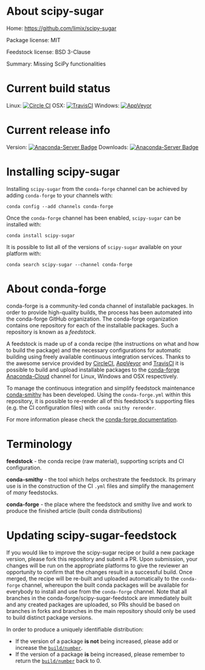 About scipy-sugar
=================

Home: https://github.com/limix/scipy-sugar

Package license: MIT

Feedstock license: BSD 3-Clause

Summary: Missing SciPy functionalities



Current build status
====================

Linux: [![Circle CI](https://circleci.com/gh/conda-forge/scipy-sugar-feedstock.svg?style=shield)](https://circleci.com/gh/conda-forge/scipy-sugar-feedstock)
OSX: [![TravisCI](https://travis-ci.org/conda-forge/scipy-sugar-feedstock.svg?branch=master)](https://travis-ci.org/conda-forge/scipy-sugar-feedstock)
Windows: [![AppVeyor](https://ci.appveyor.com/api/projects/status/github/conda-forge/scipy-sugar-feedstock?svg=True)](https://ci.appveyor.com/project/conda-forge/scipy-sugar-feedstock/branch/master)

Current release info
====================
Version: [![Anaconda-Server Badge](https://anaconda.org/conda-forge/scipy-sugar/badges/version.svg)](https://anaconda.org/conda-forge/scipy-sugar)
Downloads: [![Anaconda-Server Badge](https://anaconda.org/conda-forge/scipy-sugar/badges/downloads.svg)](https://anaconda.org/conda-forge/scipy-sugar)

Installing scipy-sugar
======================

Installing `scipy-sugar` from the `conda-forge` channel can be achieved by adding `conda-forge` to your channels with:

```
conda config --add channels conda-forge
```

Once the `conda-forge` channel has been enabled, `scipy-sugar` can be installed with:

```
conda install scipy-sugar
```

It is possible to list all of the versions of `scipy-sugar` available on your platform with:

```
conda search scipy-sugar --channel conda-forge
```


About conda-forge
=================

conda-forge is a community-led conda channel of installable packages.
In order to provide high-quality builds, the process has been automated into the
conda-forge GitHub organization. The conda-forge organization contains one repository
for each of the installable packages. Such a repository is known as a *feedstock*.

A feedstock is made up of a conda recipe (the instructions on what and how to build
the package) and the necessary configurations for automatic building using freely
available continuous integration services. Thanks to the awesome service provided by
[CircleCI](https://circleci.com/), [AppVeyor](http://www.appveyor.com/)
and [TravisCI](https://travis-ci.org/) it is possible to build and upload installable
packages to the [conda-forge](https://anaconda.org/conda-forge)
[Anaconda-Cloud](http://docs.anaconda.org/) channel for Linux, Windows and OSX respectively.

To manage the continuous integration and simplify feedstock maintenance
[conda-smithy](http://github.com/conda-forge/conda-smithy) has been developed.
Using the ``conda-forge.yml`` within this repository, it is possible to re-render all of
this feedstock's supporting files (e.g. the CI configuration files) with ``conda smithy rerender``.

For more information please check the [conda-forge documentation](https://conda-forge.org/docs/).

Terminology
===========

**feedstock** - the conda recipe (raw material), supporting scripts and CI configuration.

**conda-smithy** - the tool which helps orchestrate the feedstock.
                   Its primary use is in the construction of the CI ``.yml`` files
                   and simplify the management of *many* feedstocks.

**conda-forge** - the place where the feedstock and smithy live and work to
                  produce the finished article (built conda distributions)


Updating scipy-sugar-feedstock
==============================

If you would like to improve the scipy-sugar recipe or build a new
package version, please fork this repository and submit a PR. Upon submission,
your changes will be run on the appropriate platforms to give the reviewer an
opportunity to confirm that the changes result in a successful build. Once
merged, the recipe will be re-built and uploaded automatically to the
`conda-forge` channel, whereupon the built conda packages will be available for
everybody to install and use from the `conda-forge` channel.
Note that all branches in the conda-forge/scipy-sugar-feedstock are
immediately built and any created packages are uploaded, so PRs should be based
on branches in forks and branches in the main repository should only be used to
build distinct package versions.

In order to produce a uniquely identifiable distribution:
 * If the version of a package **is not** being increased, please add or increase
   the [``build/number``](http://conda.pydata.org/docs/building/meta-yaml.html#build-number-and-string).
 * If the version of a package **is** being increased, please remember to return
   the [``build/number``](http://conda.pydata.org/docs/building/meta-yaml.html#build-number-and-string)
   back to 0.